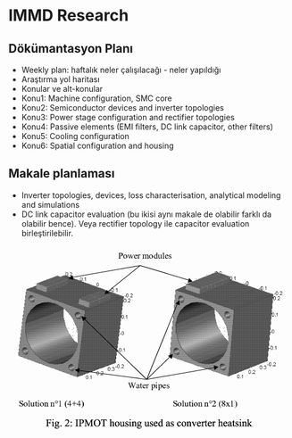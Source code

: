 # IMMD Research

## Dökümantasyon Planı
* Weekly plan: haftalık neler çalışılacağı - neler yapıldığı
* Araştırma yol haritası
* Konular ve alt-konular
* Konu1: Machine configuration, SMC core
* Konu2: Semiconductor devices and inverter topologies
* Konu3: Power stage configuration and rectifier topologies
* Konu4: Passive elements (EMI filters, DC link capacitor, other filters)
* Konu5: Cooling configuration
* Konu6: Spatial configuration and housing

## Makale planlaması
* Inverter topologies, devices, loss characterisation, analytical modeling and simulations
* DC link capacitor evaluation (bu ikisi aynı makale de olabilir farklı da olabilir bence).
Veya rectifier topology ile capacitor evaluation birleştirilebilir.


![](./images/heatsink.png)
